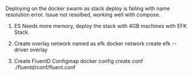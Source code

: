 Deploying on the docker swarm as stack deploy is failing with name resolution error. Issue not resolbed, working well with compose.

1. ES Needs more memory, deploy the stack with 4GB machines with EFK Stack.

2. Create overlay network named as efk
   docker network create efk --driver overlay

3. Create FluentD Configmap
   docker config create conf ./fluentd/conf/fluent.conf
   
   
